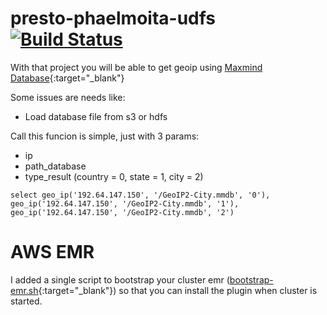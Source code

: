 # presto-phaelmoita-udfs [![Build Status](https://travis-ci.org/phaelmoita/presto-phaelmoita-udfs.svg?branch=master)](https://travis-ci.org/phaelmoita/presto-phaelmoita-udfs)
With that project you will be able to get geoip using [Maxmind Database](https://dev.maxmind.com/geoip/legacy/geolite/){:target="_blank"}

Some issues are needs like:
- Load database file from s3 or hdfs

Call this funcion is simple, just with 3 params:
- ip
- path_database
- type_result (country = 0, state = 1, city = 2)
```
select geo_ip('192.64.147.150', '/GeoIP2-City.mmdb', '0'), geo_ip('192.64.147.150', '/GeoIP2-City.mmdb', '1'), geo_ip('192.64.147.150', '/GeoIP2-City.mmdb', '2')
```

# AWS EMR
I added a single script to bootstrap your cluster emr ([bootstrap-emr.sh](https://github.com/phaelmoita/presto-phaelmoita-udfs/blob/master/bootstrap-emr.sh){:target="_blank"}) so that you can install the plugin when cluster is started.
